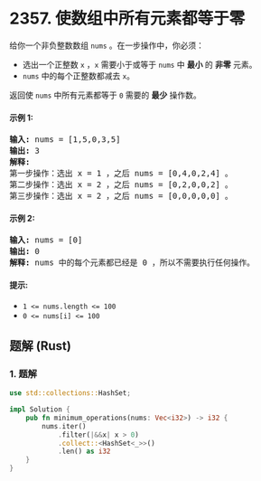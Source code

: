 # 2357. 使数组中所有元素都等于零
给你一个非负整数数组 `nums` 。在一步操作中，你必须：
* 选出一个正整数 `x` ，`x` 需要小于或等于 `nums` 中 **最小** 的 **非零** 元素。
* `nums` 中的每个正整数都减去 `x`。

返回使 `nums` 中所有元素都等于 `0` 需要的 **最少** 操作数。

#### 示例 1:
<pre>
<strong>输入:</strong> nums = [1,5,0,3,5]
<strong>输出:</strong> 3
<strong>解释:</strong>
第一步操作：选出 x = 1 ，之后 nums = [0,4,0,2,4] 。
第二步操作：选出 x = 2 ，之后 nums = [0,2,0,0,2] 。
第三步操作：选出 x = 2 ，之后 nums = [0,0,0,0,0] 。
</pre>

#### 示例 2:
<pre>
<strong>输入:</strong> nums = [0]
<strong>输出:</strong> 0
<strong>解释:</strong> nums 中的每个元素都已经是 0 ，所以不需要执行任何操作。
</pre>

#### 提示:
* `1 <= nums.length <= 100`
* `0 <= nums[i] <= 100`

## 题解 (Rust)

### 1. 题解
```Rust
use std::collections::HashSet;

impl Solution {
    pub fn minimum_operations(nums: Vec<i32>) -> i32 {
        nums.iter()
            .filter(|&&x| x > 0)
            .collect::<HashSet<_>>()
            .len() as i32
    }
}
```
